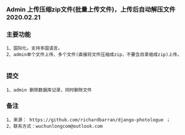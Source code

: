 ### Admin 上传压缩zip文件(批量上传文件)，上传后自动解压文件  2020.02.21                           

### 主要功能

```
1、国际化。支持多国语言。
2、admin单个文件上传、多个文件(直接将文件压缩成zip，不要含目录缩成zip)上传。


```

### 提交
```
1、admin 删除数据库记录，同时删除文件

```

### 备注
 
```
1、来源： https://github.com/richardbarran/django-photologue ；    
2、联系方式：wuchunlongcom@outlook.com   
```